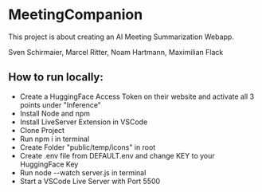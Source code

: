 # MeetingCompanion

This project is about creating an AI Meeting Summarization Webapp.

Sven Schirmaier, Marcel Ritter, Noam Hartmann, Maximilian Flack

## How to run locally:

 - Create a HuggingFace Access Token on their website and activate all 3 points under "Inference"
 - Install Node and npm
 - Install LiveServer Extension in VSCode
 - Clone Project
 - Run npm i in terminal
 - Create Folder "public/temp/icons" in root
 - Create .env file from DEFAULT.env and change KEY to your HuggingFace Key
 - Run node --watch server.js in terminal
 - Start a VSCode Live Server with Port 5500
